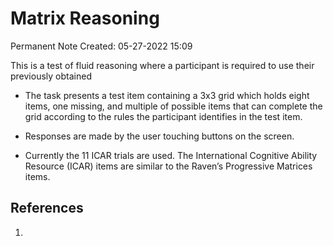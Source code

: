 # Matrix Reasoning
Permanent Note
Created: 05-27-2022 15:09


This is a test of fluid reasoning where a participant is required to use their previously obtained 
    
- The task presents a test item containing a 3x3 grid which holds eight items, one missing, and multiple of possible items that can complete the grid according to the rules the participant identifies in the test item.
    
- Responses are made by the user touching buttons on the screen.
    
- Currently the 11 ICAR trials are used. The International Cognitive Ability Resource (ICAR) items are similar to the Raven’s Progressive Matrices items.
## References
1. 